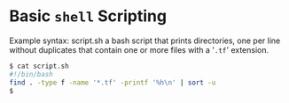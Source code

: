 # Basic `shell` Scripting

Example syntax: script.sh a bash script that prints directories, one per line without duplicates that contain one or more files with a '`.tf`' extension.
```bash
$ cat script.sh
#!/bin/bash
find . -type f -name '*.tf' -printf '%h\n' | sort -u
$
```